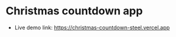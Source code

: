 # Christmas countdown app

- Live demo link: [https://christmas-countdown-steel.vercel.app ](https://christmas-countdown-steel.vercel.app)

